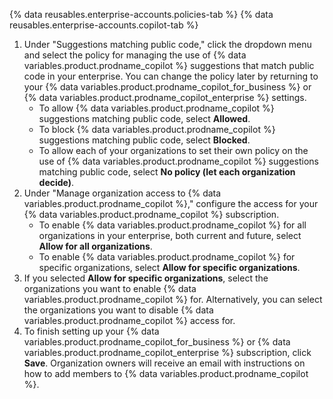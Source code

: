 {% data reusables.enterprise-accounts.policies-tab %}
{% data reusables.enterprise-accounts.copilot-tab %}
1. Under "Suggestions matching public code," click the dropdown menu and select the policy for managing the use of {% data variables.product.prodname_copilot %} suggestions that match public code in your enterprise. You can change the policy later by returning to your {% data variables.product.prodname_copilot_for_business %} or {% data variables.product.prodname_copilot_enterprise %} settings.
    - To allow {% data variables.product.prodname_copilot %} suggestions matching public code, select **Allowed**.
    - To block {% data variables.product.prodname_copilot %} suggestions matching public code, select **Blocked**.
    - To allow each of your organizations to set their own policy on the use of {% data variables.product.prodname_copilot %} suggestions matching public code, select **No policy (let each organization decide)**.
1. Under "Manage organization access to {% data variables.product.prodname_copilot %}," configure the access for your {% data variables.product.prodname_copilot %} subscription.
    - To enable {% data variables.product.prodname_copilot %} for all organizations in your enterprise, both current and future, select **Allow for all organizations**.
    - To enable {% data variables.product.prodname_copilot %} for specific organizations, select **Allow for specific organizations**.
1. If you selected **Allow for specific organizations**, select the organizations you want to enable {% data variables.product.prodname_copilot %} for. Alternatively, you can select the organizations you want to disable {% data variables.product.prodname_copilot %} access for.
1. To finish setting up your {% data variables.product.prodname_copilot_for_business %} or {% data variables.product.prodname_copilot_enterprise %} subscription, click **Save**. Organization owners will receive an email with instructions on how to add members to {% data variables.product.prodname_copilot %}.
